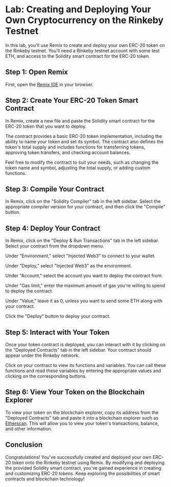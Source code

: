 # Lab: Creating and Deploying Your Own Cryptocurrency on the Rinkeby Testnet

In this lab, you'll use Remix to create and deploy your own ERC-20 token on the Rinkeby testnet. You'll need a Rinkeby testnet account with some test ETH, and access to the Solidity smart contract for the ERC-20 token.

## Step 1: Open Remix

First, open the [Remix IDE](https://remix.ethereum.org/) in your browser.

## Step 2: Create Your ERC-20 Token Smart Contract

In Remix, create a new file and paste the Solidity smart contract for the ERC-20 token that you want to deploy.

The contract provides a basic ERC-20 token implementation, including the ability to name your token and set its symbol. The contract also defines the token's total supply and includes functions for transferring tokens, approving token transfers, and checking account balances.

Feel free to modify the contract to suit your needs, such as changing the token name and symbol, adjusting the total supply, or adding custom functions.

## Step 3: Compile Your Contract

In Remix, click on the "Solidity Compiler" tab in the left sidebar. Select the appropriate compiler version for your contract, and then click the "Compile" button.

## Step 4: Deploy Your Contract

In Remix, click on the "Deploy & Run Transactions" tab in the left sidebar. Select your contract from the dropdown menu.

Under "Environment," select "Injected Web3" to connect to your wallet.

Under "Deploy," select "Injected Web3" as the environment.

Under "Account," select the account you want to deploy the contract from.

Under "Gas limit," enter the maximum amount of gas you're willing to spend to deploy the contract.

Under "Value," leave it as 0, unless you want to send some ETH along with your contract.

Click the "Deploy" button to deploy your contract.

## Step 5: Interact with Your Token

Once your token contract is deployed, you can interact with it by clicking on the "Deployed Contracts" tab in the left sidebar. Your contract should appear under the Rinkeby network.

Click on your contract to view its functions and variables. You can call these functions and read these variables by entering the appropriate values and clicking on the corresponding buttons.

## Step 6: View Your Token on the Blockchain Explorer

To view your token on the blockchain explorer, copy its address from the "Deployed Contracts" tab and paste it into a blockchain explorer such as [Etherscan](https://etherscan.io/). This will allow you to view your token's transactions, balance, and other information.

## Conclusion

Congratulations! You've successfully created and deployed your own ERC-20 token onto the Rinkeby testnet using Remix. By modifying and deploying the provided Solidity smart contract, you've gained experience in creating and customizing ERC-20 tokens. Keep exploring the possibilities of smart contracts and blockchain technology!
